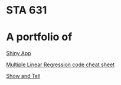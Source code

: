 # STA 631
# A portfolio of 
[Shiny App](https://github.com/nderituc/Portfolio-STA-631/tree/main/Shiny%20App)

[Multiple Linear Regression code cheat sheet ](https://github.com/nderituc/Portfolio-STA-631/blob/main/Multiple%20Linear%20Reg%20Code%20Cheat%20Sheet.md)

[Show and Tell ](https://github.com/nderituc/Portfolio-STA-631/blob/main/Show%20and%20Tell.pdf)


